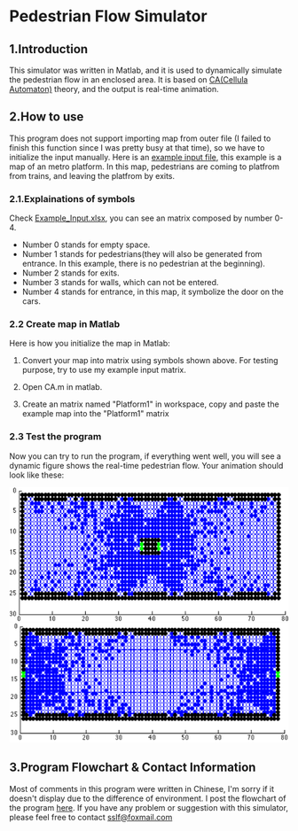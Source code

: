 # Pedestrian Flow Simulator
## 1.Introduction
This simulator was written in Matlab, and it is used to dynamically simulate the pedestrian flow in an enclosed area. It is based on [CA(Cellula Automaton)](https://en.wikipedia.org/wiki/Cellular_automaton) theory, and the output is real-time animation.

## 2.How to use
This program does not support importing map from outer file (I failed to finish this function since I was pretty busy at that time), so we have to initialize the input manually. Here is an [example input file](https://github.com/xwying/Pedestrian_Flow_Simulation/blob/master/Example_Input.xlsx), this example is a map of an metro platform. In this map, pedestrians are coming to platfrom from trains, and leaving the platfrom by exits.

### 2.1.Explainations of symbols
Check [Example_Input.xlsx](https://github.com/xwying/Pedestrian_Flow_Simulation/blob/master/Example_Input.xlsx), you can see an matrix composed by number 0-4.
+ Number 0 stands for empty space.
+ Number 1 stands for pedestrians(they will also be generated from entrance. In this example, there is no pedestrian at the beginning).
+ Number 2 stands for exits.
+ Number 3 stands for walls, which can not be entered.
+ Number 4 stands for entrance, in this map, it symbolize the door on the cars.

### 2.2 Create map in Matlab
Here is how you initialize the map in Matlab:

1. Convert your map into matrix using symbols shown above. For testing purpose, try to use my example input matrix.

2. Open CA.m in matlab. 

3. Create an matrix named "Platform1" in workspace, copy and paste the example map into the "Platform1" matrix

### 2.3 Test the program
Now you can try to run the program, if everything went well, you will see a dynamic figure shows the real-time pedestrian flow. Your animation should look like these:

![Picture1](https://github.com/xwying/Pedestrian_Flow_Simulation/blob/master/Example_output/Picture1.png)
![Picture2](https://github.com/xwying/Pedestrian_Flow_Simulation/blob/master/Example_output/Picture2.png)

## 3.Program Flowchart & Contact Information
Most of comments in this program were written in Chinese, I'm sorry if it doesn't display due to the difference of environment. I post the flowchart of the program [here](https://github.com/xwying/Pedestrian_Flow_Simulation/blob/master/Flowchart.png). If you have any problem or suggestion with this simulator, please feel free to contact [sslf@foxmail.com](sslf@foxmail.com)
